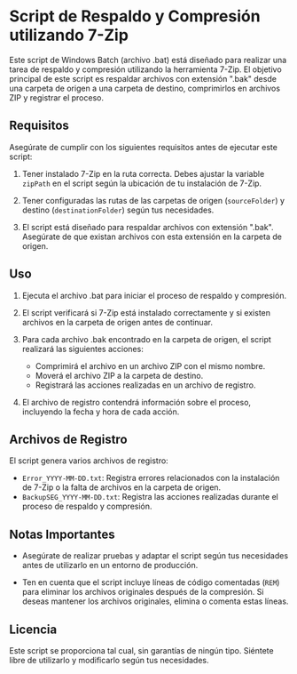 # Script de Respaldo y Compresión utilizando 7-Zip

Este script de Windows Batch (archivo .bat) está diseñado para realizar una tarea de respaldo y compresión utilizando la herramienta 7-Zip. El objetivo principal de este script es respaldar archivos con extensión ".bak" desde una carpeta de origen a una carpeta de destino, comprimirlos en archivos ZIP y registrar el proceso.

## Requisitos

Asegúrate de cumplir con los siguientes requisitos antes de ejecutar este script:

1. Tener instalado 7-Zip en la ruta correcta. Debes ajustar la variable `zipPath` en el script según la ubicación de tu instalación de 7-Zip.

2. Tener configuradas las rutas de las carpetas de origen (`sourceFolder`) y destino (`destinationFolder`) según tus necesidades.

3. El script está diseñado para respaldar archivos con extensión ".bak". Asegúrate de que existan archivos con esta extensión en la carpeta de origen.

## Uso

1. Ejecuta el archivo .bat para iniciar el proceso de respaldo y compresión.

2. El script verificará si 7-Zip está instalado correctamente y si existen archivos en la carpeta de origen antes de continuar.

3. Para cada archivo .bak encontrado en la carpeta de origen, el script realizará las siguientes acciones:
   - Comprimirá el archivo en un archivo ZIP con el mismo nombre.
   - Moverá el archivo ZIP a la carpeta de destino.
   - Registrará las acciones realizadas en un archivo de registro.

4. El archivo de registro contendrá información sobre el proceso, incluyendo la fecha y hora de cada acción.

## Archivos de Registro

El script genera varios archivos de registro:
- `Error_YYYY-MM-DD.txt`: Registra errores relacionados con la instalación de 7-Zip o la falta de archivos en la carpeta de origen.
- `BackupSEG_YYYY-MM-DD.txt`: Registra las acciones realizadas durante el proceso de respaldo y compresión.

## Notas Importantes

- Asegúrate de realizar pruebas y adaptar el script según tus necesidades antes de utilizarlo en un entorno de producción.

- Ten en cuenta que el script incluye líneas de código comentadas (`REM`) para eliminar los archivos originales después de la compresión. Si deseas mantener los archivos originales, elimina o comenta estas líneas.

## Licencia

Este script se proporciona tal cual, sin garantías de ningún tipo. Siéntete libre de utilizarlo y modificarlo según tus necesidades.
